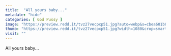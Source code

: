 ```yaml
---
title:  "All yours baby..."
metadate: "hide"
categories: [ God Pussy ]
image: "https://preview.redd.it/tvz27vecpxp51.jpg?auto=webp&s=cbea601b84751cc2bb7d2fb1a8431a767635ccff"
thumb: "https://preview.redd.it/tvz27vecpxp51.jpg?width=1080&crop=smart&auto=webp&s=33d59f17c5bfff86efa1e801980cbca777b52493"
visit: ""
---
```

All yours baby...
